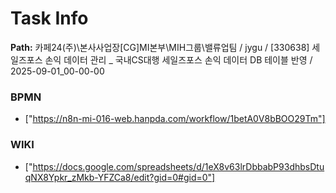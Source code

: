 # Task Info

**Path:** 카페24(주)\본사사업장\[CG]MI본부\MIH그룹\밸류업팀 / jygu / [330638] 세일즈포스 손익 데이터 관리 _ 국내CS대행 세일즈포스 손익 데이터 DB 테이블 반영 / 2025-09-01_00-00-00

### BPMN
- ["https://n8n-mi-016-web.hanpda.com/workflow/1betA0V8bBOO29Tm"]

### WIKI
- ["https://docs.google.com/spreadsheets/d/1eX8v63lrDbbabP93dhbsDtuqNX8Ypkr_zMkb-YFZCa8/edit?gid=0#gid=0"]

